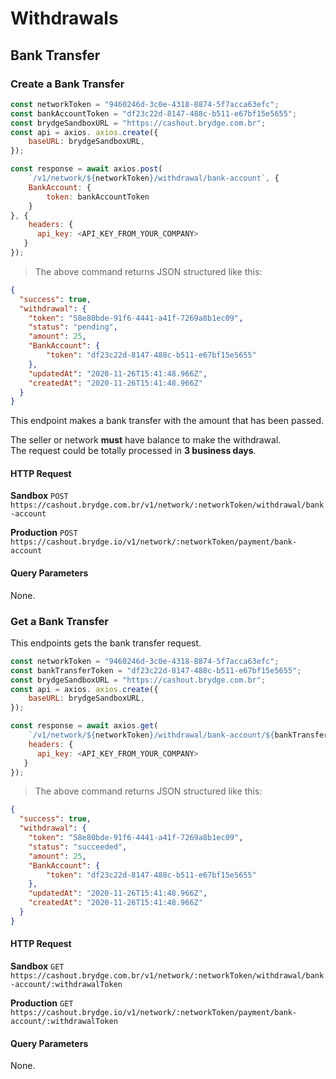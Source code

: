 # Withdrawals

## Bank Transfer

### Create a Bank Transfer

```javascript
const networkToken = "9460246d-3c0e-4318-8874-5f7acca63efc";
const bankAccountToken = "df23c22d-8147-488c-b511-e67bf15e5655";
const brydgeSandboxURL = "https://cashout.brydge.com.br";
const api = axios. axios.create({
    baseURL: brydgeSandboxURL,
});

const response = await axios.post(
    `/v1/network/${networkToken}/withdrawal/bank-account`, { 
    BankAccount: {
        token: bankAccountToken
    }
}, {
    headers: {
      api_key: <API_KEY_FROM_YOUR_COMPANY>
   }
});
```

> The above command returns JSON structured like this:

```json
{
  "success": true,
  "withdrawal": {
    "token": "58e80bde-91f6-4441-a41f-7269a8b1ec09",
    "status": "pending",
    "amount": 25,
    "BankAccount": {
        "token": "df23c22d-8147-488c-b511-e67bf15e5655"
    },
    "updatedAt": "2020-11-26T15:41:48.966Z",
    "createdAt": "2020-11-26T15:41:48.966Z"
  }
}
```

This endpoint makes a bank transfer with the amount that has been passed.

<aside class=warning>
The seller or network <strong>must</strong> have balance to make the withdrawal.
</aside>

<aside class=warning>
The request could be totally processed in <strong>3 business days</strong>.
</aside>

#### HTTP Request

**Sandbox**
`POST https://cashout.brydge.com.br/v1/network/:networkToken/withdrawal/bank-account`

**Production**
`POST https://cashout.brydge.io/v1/network/:networkToken/payment/bank-account`

#### Query Parameters

None.

### Get a Bank Transfer
This endpoints gets the bank transfer request.

```javascript
const networkToken = "9460246d-3c0e-4318-8874-5f7acca63efc";
const bankTransferToken = "df23c22d-8147-488c-b511-e67bf15e5655";
const brydgeSandboxURL = "https://cashout.brydge.com.br";
const api = axios. axios.create({
    baseURL: brydgeSandboxURL,
});

const response = await axios.get(
    `/v1/network/${networkToken}/withdrawal/bank-account/${bankTransferToken}`, {
    headers: {
      api_key: <API_KEY_FROM_YOUR_COMPANY>
   }
});
```

> The above command returns JSON structured like this:

```json
{
  "success": true,
  "withdrawal": {
    "token": "58e80bde-91f6-4441-a41f-7269a8b1ec09",
    "status": "succeeded",
    "amount": 25,
    "BankAccount": {
        "token": "df23c22d-8147-488c-b511-e67bf15e5655"
    },
    "updatedAt": "2020-11-26T15:41:48.966Z",
    "createdAt": "2020-11-26T15:41:48.966Z"
  }
}
```

#### HTTP Request

**Sandbox**
`GET https://cashout.brydge.com.br/v1/network/:networkToken/withdrawal/bank-account/:withdrawalToken`

**Production**
`GET https://cashout.brydge.io/v1/network/:networkToken/payment/bank-account/:withdrawalToken`

#### Query Parameters

None.